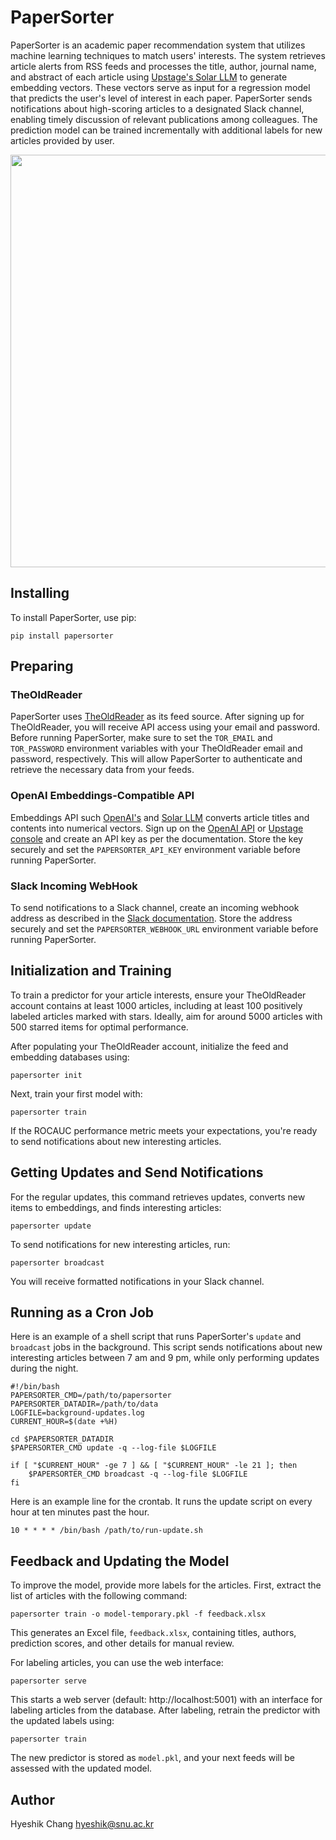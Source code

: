 # PaperSorter

PaperSorter is an academic paper recommendation system that utilizes
machine learning techniques to match users' interests. The system
retrieves article alerts from RSS feeds and processes the title,
author, journal name, and abstract of each article using
[Upstage's Solar LLM](https://www.upstage.ai/solar-llm) to generate
embedding vectors. These vectors serve as input for a regression
model that predicts the user's level of interest in each paper.
PaperSorter sends notifications about high-scoring articles to a
designated Slack channel, enabling timely discussion of relevant
publications among colleagues. The prediction model can be trained
incrementally with additional labels for new articles provided by
user.

<img src="https://github.com/ChangLabSNU/PaperSorter/assets/1702891/5ef2df1f-610b-4272-b496-ecf2a480dda2" width="660px">

## Installing

To install PaperSorter, use pip:

```
pip install papersorter
```

## Preparing

### TheOldReader

PaperSorter uses [TheOldReader](https://theoldreader.com) as its
feed source. After signing up for TheOldReader, you will receive
API access using your email and password. Before running PaperSorter,
make sure to set the `TOR_EMAIL` and `TOR_PASSWORD` environment
variables with your TheOldReader email and password, respectively.
This will allow PaperSorter to authenticate and retrieve the necessary
data from your feeds.

### OpenAI Embeddings-Compatible API

Embeddings API such [OpenAI's](https://platform.openai.com/docs/guides/embeddings)
and [Solar LLM](https://developers.upstage.ai/docs/apis/embeddings)
converts article titles and contents into numerical vectors.
Sign up on the [OpenAI API](https://platform.openai.com/) or
[Upstage console](https://console.upstage.ai/) and create an API key as per the
documentation. Store the key securely and set the `PAPERSORTER_API_KEY` environment
variable before running PaperSorter.

### Slack Incoming WebHook

To send notifications to a Slack channel, create an incoming webhook
address as described in the [Slack documentation](https://api.slack.com/messaging/webhooks).
Store the address securely and set the `PAPERSORTER_WEBHOOK_URL` environment
variable before running PaperSorter.


## Initialization and Training

To train a predictor for your article interests, ensure your
TheOldReader account contains at least 1000 articles, including at
least 100 positively labeled articles marked with stars. Ideally,
aim for around 5000 articles with 500 starred items for optimal
performance.

After populating your TheOldReader account, initialize the feed and
embedding databases using:

```
papersorter init
```

Next, train your first model with:

```
papersorter train
```

If the ROCAUC performance metric meets your expectations, you're
ready to send notifications about new interesting articles.

## Getting Updates and Send Notifications

For the regular updates, this command retrieves updates, converts new
items to embeddings, and finds interesting articles:

```
papersorter update
```

To send notifications for new interesting articles, run:

```
papersorter broadcast
```

You will receive formatted notifications in your Slack channel.

## Running as a Cron Job

Here is an example of a shell script that runs PaperSorter's `update`
and `broadcast` jobs in the background. This script sends notifications
about new interesting articles between 7 am and 9 pm, while only
performing updates during the night.

```
#!/bin/bash
PAPERSORTER_CMD=/path/to/papersorter
PAPERSORTER_DATADIR=/path/to/data
LOGFILE=background-updates.log
CURRENT_HOUR=$(date +%H)

cd $PAPERSORTER_DATADIR
$PAPERSORTER_CMD update -q --log-file $LOGFILE

if [ "$CURRENT_HOUR" -ge 7 ] && [ "$CURRENT_HOUR" -le 21 ]; then
    $PAPERSORTER_CMD broadcast -q --log-file $LOGFILE
fi
```

Here is an example line for the crontab. It runs the update script on
every hour at ten minutes past the hour.

```
10 * * * * /bin/bash /path/to/run-update.sh
```

## Feedback and Updating the Model

To improve the model, provide more labels for the articles. First,
extract the list of articles with the following command:

```
papersorter train -o model-temporary.pkl -f feedback.xlsx
```

This generates an Excel file, `feedback.xlsx`, containing titles,
authors, prediction scores, and other details for manual review.

For labeling articles, you can use the web interface:

```
papersorter serve
```

This starts a web server (default: http://localhost:5001) with an interface for labeling articles from the database.
After labeling, retrain the predictor with the updated labels using:

```
papersorter train
```

The new predictor is stored as `model.pkl`, and your next feeds will
be assessed with the updated model.

## Author

Hyeshik Chang <hyeshik@snu.ac.kr>

